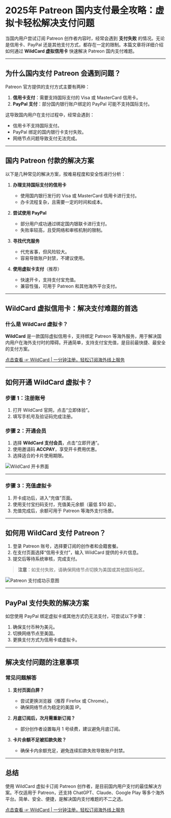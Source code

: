 # 2025年 Patreon 国内支付最全攻略：虚拟卡轻松解决支付问题

当国内用户尝试订阅 Patreon 创作者内容时，经常会遇到 **支付失败** 的情况。无论是信用卡、PayPal 还是其他支付方式，都存在一定的限制。本篇文章将详细介绍如何通过 **WildCard 虚拟信用卡** 快速解决 Patreon 国内支付难题。

---

## 为什么国内支付 Patreon 会遇到问题？

Patreon 官方提供的支付方式主要有两种：
1. **信用卡支付**：需要支持国际支付的 Visa 或 MasterCard 信用卡。
2. **PayPal 支付**：部分国内银行账户绑定的 PayPal 可能不支持国际支付。

这导致国内用户在支付过程中，经常会遇到：
- 信用卡不支持国际支付。
- PayPal 绑定的国内银行卡支付失败。
- 网络节点问题导致支付无法完成。

---

## 国内 Patreon 付款的解决方案

以下是几种常见的解决方案，按难易程度和安全性进行分析：

1. **办理支持国际支付的信用卡**
   - 使用国内银行发行的 Visa 或 MasterCard 信用卡进行支付。
   - 办卡流程复杂，且需要一定的时间和成本。

2. **尝试使用 PayPal**
   - 部分用户成功通过绑定国内银联卡进行支付。
   - 失败率较高，且受网络和审核机制的限制。

3. **寻找代充服务**
   - 代充省事，但风险较大。
   - 容易导致账户封禁，不建议使用。

4. **使用虚拟卡支付**（推荐）
   - 快速开卡，支持支付宝充值。
   - 兼容性强，可用于 Patreon 和其他海外平台支付。

---

## WildCard 虚拟信用卡：解决支付难题的首选

### 什么是 WildCard 虚拟卡？

**WildCard** 是一款国际虚拟信用卡，支持绑定 Patreon 等海外服务，用于解决国内用户在海外支付时的障碍。开通简单，支持支付宝充值，是目前最快捷、最安全的支付方案。

[点击查看 ☞ WildCard | 一分钟注册，轻松订阅海外线上服务](https://bit.ly/bewildcard)

---

## 如何开通 WildCard 虚拟卡？

### 步骤 1：注册账号
1. 打开 WildCard 官网，点击“立即体验”。
2. 填写手机号及验证码完成注册。

### 步骤 2：开通会员
1. 选择 **WildCard 支付会员**，点击“立即开通”。
2. 使用邀请码 **ACCPAY**，享受开卡费用优惠。
3. 选择适合的卡片使用期限。

![WildCard 开卡界面](https://fanqiechaofan.oss-cn-hangzhou.aliyuncs.com/img/202408171332390.png)

---

### 步骤 3：充值虚拟卡
1. 开卡成功后，进入“充值”页面。
2. 使用支付宝扫码支付，充值美元余额（最低 $10 起）。
3. 充值完成后，余额可用于 Patreon 等海外支付场景。

---

## 如何用 WildCard 支付 Patreon？

1. 登录 Patreon 账号，选择要订阅的创作者和会籍套餐。
2. 在支付页面选择“信用卡支付”，输入 WildCard 提供的卡片信息。
3. 提交后等待系统审核，完成支付。

> **注意**：如支付失败，请确保网络节点切换为美国或其他国际地区。

![Patreon 支付成功示意图](https://fanqiechaofan.oss-cn-hangzhou.aliyuncs.com/img/202407200037926.png)

---

## PayPal 支付失败的解决方案

如您使用 PayPal 绑定虚拟卡或其他方式仍无法支付，可尝试以下步骤：
1. 确保支付币种为美元。
2. 切换网络节点至美国。
3. 更换支付方式为信用卡或虚拟卡。

---

## 解决支付问题的注意事项

### 常见问题解答
1. **支付页面白屏？**
   - 尝试更换浏览器（推荐 Firefox 或 Chrome）。
   - 确保网络节点为稳定的美国 IP。

2. **月底订阅后，次月需重新订阅？**
   - 部分创作者设置每月 1 号续费，建议避免月底订阅。

3. **卡片余额不足被扣款失败？**
   - 确保卡内余额充足，避免连续扣款失败导致账户封禁。

---

## 总结

使用 WildCard 虚拟卡订阅 Patreon 创作者，是目前国内用户支付的最佳解决方案。不仅适用于 Patreon，还支持 ChatGPT、Claude、Google Play 等多个海外平台。简单、安全、便捷，是解决国内支付难题的不二之选。

[点击查看 ☞ WildCard | 一分钟注册，轻松订阅海外线上服务](https://bit.ly/bewildcard)
